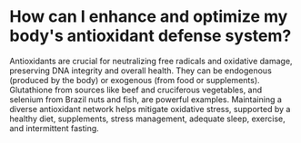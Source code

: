# How can I enhance and optimize my body's antioxidant defense system?

Antioxidants are crucial for neutralizing free radicals and oxidative damage, preserving DNA integrity and overall health. They can be endogenous (produced by the body) or exogenous (from food or supplements). Glutathione from sources like beef and cruciferous vegetables, and selenium from Brazil nuts and fish, are powerful examples. Maintaining a diverse antioxidant network helps mitigate oxidative stress, supported by a healthy diet, supplements, stress management, adequate sleep, exercise, and intermittent fasting.